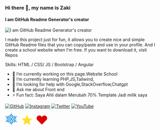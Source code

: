### Hi there 👋, my name is Zaki
#### I am GitHub Readme Generator's creator
![I am GitHub Readme Generator's creator](https://camo.githubusercontent.com/dd3479238e82bdffb096416dc6b973909f489f563dc6228992390cade5b1ec32/68747470733a2f2f692e70696e696d672e636f6d2f6f726967696e616c732f32612f36322f37642f32613632376431366135613962383036313236636361636534373031326663302e676966)

I made this project just for fun, it allows you to create nice and simple GitHub Readme files that you can copy/paste and use in your profile.
And I create a school website when I'm free. If you want to download it, visit Repos

Skills: HTML / CSS/ JS / Bootstrap / Angular

- 🔭 I’m currently working on this page.Website School 
- 🌱 I’m currently learning PHP,JS,Tailwind, 
- 🤔 I’m looking for help with Google,StackOverflow,Chatgpt 
- 💬 Ask me about Front end 
- ⚡ Fun fact: Saya Ahli dalam Merubah 70% Template Jadi milik saya 


[![GitHub](https://img.shields.io/badge/-GitHub-181717?style=flat&logo=github)](https://github.com/faizinuha)  [![Instagram](https://img.shields.io/badge/-Instagram-E4405F?style=flat&logo=instagram&logoColor=white)](https://www.instagram.com/wolfcode7_/)  [![Twitter](https://img.shields.io/badge/-Twitter-1DA1F2?style=flat&logo=twitter&logoColor=white)](https://twitter.com/OyamaMahirochan)  [![YouTube](https://img.shields.io/badge/-YouTube-FF0000?style=flat&logo=youtube&logoColor=white)](https://www.youtube.com/channel/UCX-LLua3HOIZLZXnI6O0Vig)  

<a href='https://archiveprogram.github.com/'><img src='https://raw.githubusercontent.com/acervenky/animated-github-badges/master/assets/acbadge.gif' width='40' height='40'></a> <a href='https://stars.github.com/'><img src='https://raw.githubusercontent.com/acervenky/animated-github-badges/master/assets/starbadge.gif' width='35' height='35'></a> <a href='https://docs.github.com/en/github/supporting-the-open-source-community-with-github-sponsors'><img src='https://raw.githubusercontent.com/acervenky/animated-github-badges/master/assets/sponsorbadge.gif' width='35' height='35'></a> 
